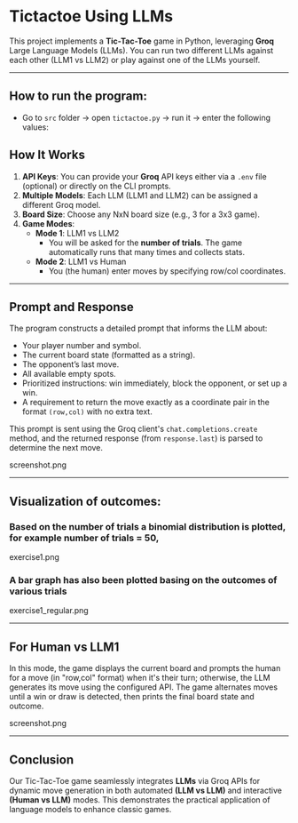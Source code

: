 # Tictactoe Using LLMs

This project implements a **Tic-Tac-Toe** game in Python, leveraging **Groq** Large Language Models (LLMs). You can run two different LLMs against each other (LLM1 vs LLM2) or play against one of the LLMs yourself.

---
## How to run the program:

- Go to `src` folder -> open `tictactoe.py` -> run it -> enter the following values: 

## How It Works

1. **API Keys**: You can provide your **Groq** API keys either via a `.env` file (optional) or directly on the CLI prompts.
2. **Multiple Models**: Each LLM (LLM1 and LLM2) can be assigned a different Groq model.
3. **Board Size**: Choose any NxN board size (e.g., 3 for a 3x3 game).
4. **Game Modes**:  
   - **Mode 1**: LLM1 vs LLM2  
     - You will be asked for the **number of trials**. The game automatically runs that many times and collects stats.  
   - **Mode 2**: LLM1 vs Human  
     - You (the human) enter moves by specifying row/col coordinates.

---
## Prompt and Response

The program constructs a detailed prompt that informs the LLM about:
- Your player number and symbol.
- The current board state (formatted as a string).
- The opponent’s last move.
- All available empty spots.
- Prioritized instructions: win immediately, block the opponent, or set up a win.
- A requirement to return the move exactly as a coordinate pair in the format `(row,col)` with no extra text.

This prompt is sent using the Groq client's `chat.completions.create` method, and the returned response (from `response.last`) is parsed to determine the next move.

screenshot.png

---

## Visualization of outcomes:

### Based on the number of trials a binomial distribution is plotted, for example number of trials = 50,

exercise1.png

### A bar graph has also been plotted basing on the outcomes of various trials

exercise1_regular.png

---

## For Human vs LLM1
In this mode, the game displays the current board and prompts the human for a move (in "row,col" format) when it's their turn; otherwise, the LLM generates its move using the configured API. The game alternates moves until a win or draw is detected, then prints the final board state and outcome.

screenshot.png

---
## Conclusion

Our Tic-Tac-Toe game seamlessly integrates **LLMs** via Groq APIs for dynamic move generation in both automated **(LLM vs LLM)** and interactive **(Human vs LLM)** modes. This demonstrates the practical application of language models to enhance classic games.


